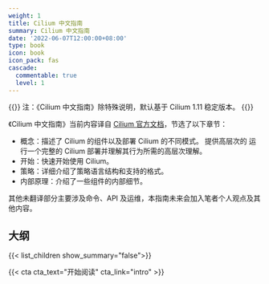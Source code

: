 ```yaml
---
weight: 1
title: Cilium 中文指南
summary: Cilium 中文指南
date: '2022-06-07T12:00:00+08:00'
type: book
icon: book
icon_pack: fas
cascade:
  commentable: true
  level: 1
---
```


{{<callout note>}}
注：《Cilium 中文指南》除特殊说明，默认基于 Cilium 1.11  稳定版本。
{{</callout>}}

《Cilium 中文指南》当前内容译自 [Cilium 官方文档](https://docs.cilium.io/en/v1.11/)，节选了以下章节：

- 概念：描述了 Cilium 的组件以及部署 Cilium 的不同模式。 提供高层次的
  运行一个完整的 Cilium 部署并理解其行为所需的高层次理解。
- 开始：快速开始使用 Cilium。
- 策略：详细介绍了策略语言结构和支持的格式。
- 内部原理：介绍了一些组件的内部细节。

其他未翻译部分主要涉及命令、API 及运维，本指南未来会加入笔者个人观点及其他内容。

## 大纲

{{< list_children show_summary="false">}}

{{< cta cta_text="开始阅读" cta_link="intro" >}}
